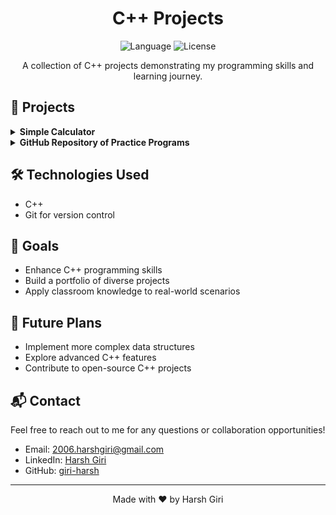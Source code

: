 <h1 align="center">C++ Projects</h1>

<p align="center">
  <img src="https://img.shields.io/badge/language-C++-blue.svg" alt="Language">
  <img src="https://img.shields.io/badge/license-MIT-green.svg" alt="License">
</p>

<p align="center">A collection of C++ projects demonstrating my programming skills and learning journey.</p>

<h2>📁 Projects</h2>

<details>
<summary><b>Simple Calculator</b></summary>
<br>
A basic calculator application implemented in C++.
<ul>
  <li>Supports addition, subtraction, multiplication, and division</li>
  <li>Handles basic error checking</li>
  <li><a href="#">View Code</a></li>
</ul>
</details>

<details>
<summary><b>GitHub Repository of Practice Programs</b></summary>
<br>
A curated collection of small programs in C++ for personal practice and skill enhancement.
<ul>
  <li>Covers various C++ concepts</li>
  <li>Includes problem-solving exercises</li>
  <li><a href="#">View Collection</a></li>
</ul>
</details>

<!-- Add more projects as you create them -->

<h2>🛠️ Technologies Used</h2>

<ul>
  <li>C++</li>
  <li>Git for version control</li>
  <!-- Add any other technologies or tools you use -->
</ul>

<h2>🎯 Goals</h2>

<ul>
  <li>Enhance C++ programming skills</li>
  <li>Build a portfolio of diverse projects</li>
  <li>Apply classroom knowledge to real-world scenarios</li>
</ul>

<h2>🌟 Future Plans</h2>

<ul>
  <li>Implement more complex data structures</li>
  <li>Explore advanced C++ features</li>
  <li>Contribute to open-source C++ projects</li>
</ul>

<h2>📬 Contact</h2>

<p>Feel free to reach out to me for any questions or collaboration opportunities!</p>

<ul>
  <li>Email: <a href="mailto:2006.harshgiri@gmail.com">2006.harshgiri@gmail.com</a></li>
  <li>LinkedIn: <a href="https://www.linkedin.com/in/harsh-giri-92b503244">Harsh Giri</a></li>
  <li>GitHub: <a href="https://github.com/giri-harsh">giri-harsh</a></li>
</ul>

<hr>

<p align="center">Made with ❤️ by Harsh Giri</p>

